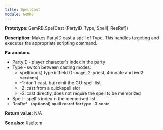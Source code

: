 ```yaml
---
title: SpellCast
module: GemRB
---
```


**Prototype:** GemRB.SpellCast (PartyID, Type, Spell[, ResRef])

**Description:** Makes PartyID cast a spell of Type. This handles targeting 
and executes the appropriate scripting command.

**Parameters:**
  * PartyID - player character's index in the party
  * Type    - switch between casting modes:
    * spell(book) type bitfield (1-mage, 2-priest, 4-innate and iwd2 versions)
    * -1: don't cast, but reinit the GUI spell list
    * -2: cast from a quickspell slot
    * -3: cast directly, does not require the spell to be memorized
  * Spell   - spell's index in the memorised list
  * ResRef  - (optional) spell resref for type -3 casts

**Return value:** N/A

**See also:** [UseItem](UseItem.md)

